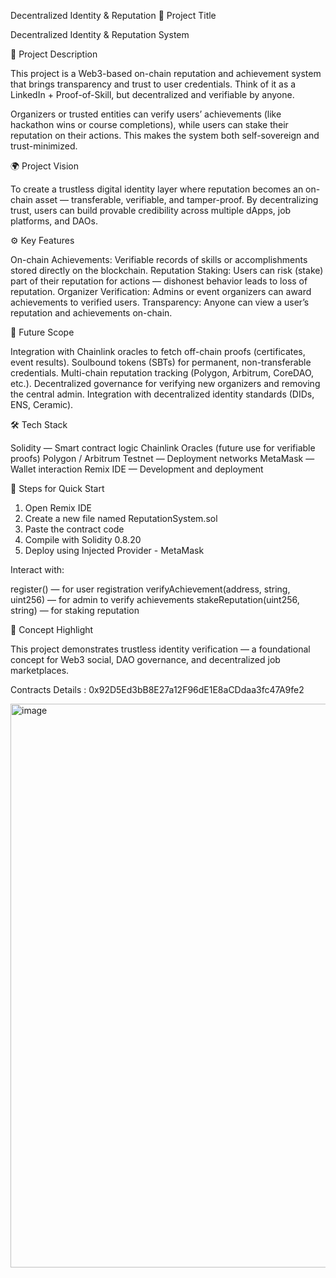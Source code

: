Decentralized Identity & Reputation
🧩 Project Title

Decentralized Identity & Reputation System

📝 Project Description

This project is a Web3-based on-chain reputation and achievement system that brings transparency and trust to user credentials.
Think of it as a LinkedIn + Proof-of-Skill, but decentralized and verifiable by anyone.

Organizers or trusted entities can verify users’ achievements (like hackathon wins or course completions), while users can stake their reputation on their actions.
This makes the system both self-sovereign and trust-minimized.

🌍 Project Vision

To create a trustless digital identity layer where reputation becomes an on-chain asset — transferable, verifiable, and tamper-proof.
By decentralizing trust, users can build provable credibility across multiple dApps, job platforms, and DAOs.

⚙️ Key Features

On-chain Achievements: Verifiable records of skills or accomplishments stored directly on the blockchain.
Reputation Staking: Users can risk (stake) part of their reputation for actions — dishonest behavior leads to loss of reputation.
Organizer Verification: Admins or event organizers can award achievements to verified users.
Transparency: Anyone can view a user’s reputation and achievements on-chain.

🔮 Future Scope

Integration with Chainlink oracles to fetch off-chain proofs (certificates, event results).
Soulbound tokens (SBTs) for permanent, non-transferable credentials.
Multi-chain reputation tracking (Polygon, Arbitrum, CoreDAO, etc.).
Decentralized governance for verifying new organizers and removing the central admin.
Integration with decentralized identity standards (DIDs, ENS, Ceramic).

🛠️ Tech Stack

Solidity — Smart contract logic
Chainlink Oracles (future use for verifiable proofs)
Polygon / Arbitrum Testnet — Deployment networks
MetaMask — Wallet interaction
Remix IDE — Development and deployment

🚀 Steps for Quick Start

1) Open Remix IDE
2) Create a new file named ReputationSystem.sol
3) Paste the contract code
4) Compile with Solidity 0.8.20
5) Deploy using Injected Provider - MetaMask

Interact with:

register() — for user registration
verifyAchievement(address, string, uint256) — for admin to verify achievements
stakeReputation(uint256, string) — for staking reputation

🧠 Concept Highlight

This project demonstrates trustless identity verification — a foundational concept for Web3 social, DAO governance, and decentralized job marketplaces.

Contracts Details : 0x92D5Ed3bB8E27a12F96dE1E8aCDdaa3fc47A9fe2


<img width="1912" height="902" alt="image" src="https://github.com/user-attachments/assets/c2372335-4f95-4da2-80c0-d1c0558c8472" />




